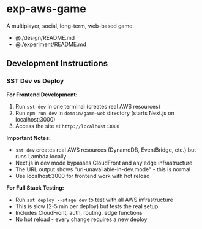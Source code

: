 # exp-aws-game

A multiplayer, social, long-term, web-based game.

- @./design/README.md
- @./experiment/README.md

## Development Instructions

### SST Dev vs Deploy

**For Frontend Development:**
1. Run `sst dev` in one terminal (creates real AWS resources)
2. Run `npm run dev` in `domain/game-web` directory (starts Next.js on localhost:3000)
3. Access the site at `http://localhost:3000`

**Important Notes:**
- `sst dev` creates real AWS resources (DynamoDB, EventBridge, etc.) but runs Lambda locally
- Next.js in dev mode bypasses CloudFront and any edge infrastructure
- The URL output shows "url-unavailable-in-dev.mode" - this is normal
- Use localhost:3000 for frontend work with hot reload

**For Full Stack Testing:**
- Run `sst deploy --stage dev` to test with all AWS infrastructure
- This is slow (2-5 min per deploy) but tests the real setup
- Includes CloudFront, auth, routing, edge functions
- No hot reload - every change requires a new deploy